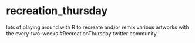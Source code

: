# recreation_thursday

lots of playing around with R to recreate and/or remix various artworks with the every-two-weeks \#RecreationThursday twitter community
